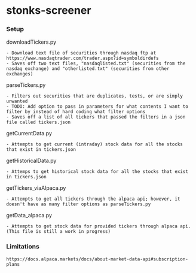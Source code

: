 # stonks-screener

### Setup
downloadTickers.py
    
    - Download text file of securities through nasdaq ftp at https://www.nasdaqtrader.com/trader.aspx?id=symboldirdefs
    - Saves off two text files, "nasdaqlisted.txt" (securities from the nasdaq exchange) and "otherlisted.txt" (securities from other exchanges)

parseTickers.py
    
    - Filters out securities that are duplicates, tests, or are simply unwanted
    - TODO: Add option to pass in parameters for what contents I want to filter by instead of hard coding what filter options
    - Saves off a list of all tickers that passed the filters in a json file called tickers.json

getCurrentData.py
    
    - Attempts to get current (intraday) stock data for all the stocks that exist in tickers.json

getHistoricalData.py
    
    - Attemps to get historical stock data for all the stocks that exist in tickers.json

getTickers_viaAlpaca.py
    
    - Attempts to get all tickers through the alpaca api; however, it doesn't have as many filter options as parseTickers.py 

getData_alpaca.py
    
    - Attempts to get stock data for provided tickers through alpaca api. (This file is still a work in progress)


### Limitations

    https://docs.alpaca.markets/docs/about-market-data-api#subscription-plans
